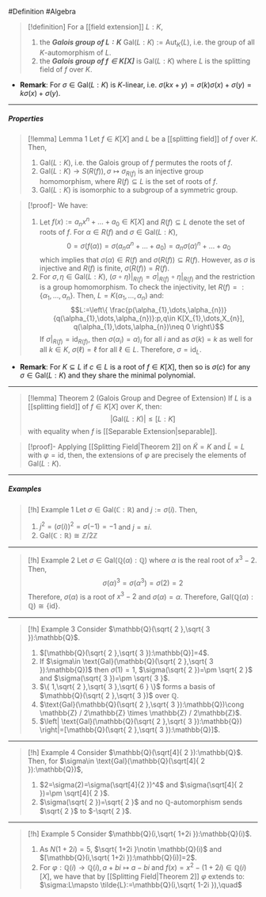 #Definition #Algebra 
> [!definition]
> For a [[field extension]] $L:K$,
> 1. the ***Galois group  of $L:K$*** $\text{Gal}(L:K):=\text{Aut}_{K}(L)$, i.e. the group of all $K$-automorphism of $L$.
> 2. the ***Galois group of $f\in K[X]$*** is $\text{Gal}(L : K)$ where $L$ is the splitting field of $f$ over $K$.
- **Remark**: For $\sigma\in \text{Gal}(L:K)$ is $K$-linear, i.e. $\sigma(kx+y)=\sigma(k)\sigma(x)+\sigma(y)=k\sigma(x)+\sigma(y)$.
---
##### Properties

> [!lemma] Lemma 1
> Let $f\in K[X]$ and $L$ be a [[splitting field]] of $f$ over $K$. Then, 
> 1. $\text{Gal}(L:K)$, i.e. the Galois group of $f$ permutes the roots of $f$.
> 2. $\text{Gal}(L:K)\to S(R(f)),\sigma\mapsto \sigma_{R(f)}$ is an injective group homomorphism, where $R(f)\subseteq L$ is the set of roots of $f$.
> 3. $\text{Gal}(L:K)$ is isomorphic to a subgroup of a symmetric group.

> [!proof]-
> We have: 
> 1. Let $f(x):=a_{n}x^n+\dots +a_{0}\in K[X]$ and $R(f)\subseteq L$ denote the set of roots of $f$. For $\alpha\in R(f)$ and $\sigma\in \text{Gal}(L:K)$, $$0=\sigma(f(\alpha))=\sigma(a_{n}\alpha^n+\dots+a_{0})=a_{n}\sigma(\alpha)^n+\dots+a_{0}$$which implies that $\sigma(\alpha)\in R(f)$ and $\sigma(R(f))\subseteq R(f)$. However, as $\sigma$ is injective and $R(f)$ is finite, $\sigma(R(f))=R(f)$.
> 2. For $\sigma,\eta\in \text{Gal}(L:K)$, $(\sigma \circ \eta)|_{R(f)}=\sigma|_{R(f)}\circ \eta|_{R(f)}$ and the restriction is a group homomorphism. To check the injectivity, let $R(f)=:\{ \alpha_{1},\dots,\alpha_{n} \}$. Then, $L=K(\alpha_{1},\dots,\alpha_{n})$ and: $$L:=\left\{  \frac{p(\alpha_{1},\dots,\alpha_{n})}{q(\alpha_{1},\dots,\alpha_{n})}:p,q\in K[X_{1},\dots,X_{n}], q(\alpha_{1},\dots,\alpha_{n})\neq 0  \right\}$$ If $\sigma|_{R(f)}=\text{id}_{R(f)}$, then $\sigma(\alpha_{i})=\alpha)_i$ for all $i$ and as $\sigma(k)=k$ as well for all $k\in K$, $\sigma(\ell)=\ell$ for all $\ell\in L$. Therefore, $\sigma=\text{id}_{L}$.
- **Remark**: For $K\subseteq L$ if $c\in L$ is a root of $f\in K[X]$, then so is $\sigma(c)$ for any $\sigma\in \text{Gal}(L:K)$ and they share the minimal polynomial.
---
> [!lemma] Theorem 2 (Galois Group and Degree of Extension)
> If $L$ is a [[splitting field]] of $f\in K[X]$ over $K$, then: $$\left| \text{Gal}(L:K) \right| \leq [L:K]$$with equality when $f$ is [[Separable Extension|separable]]. 

> [!proof]-
> Applying [[Splitting Field|Theorem 2]] on $\tilde{K}=K$ and $\tilde{L}=L$ with $\varphi=\text{id}$, then, the extensions of $\varphi$ are precisely the elements of $\text{Gal}(L:K)$.
---
##### Examples
> [!h] Example 1
> Let $\sigma\in \text{Gal}(\mathbb{C} :\mathbb{R})$ and $j:=\sigma(i)$. Then, 
> 1. $j^{2}=(\sigma(i))^{2}=\sigma(-1)=-1$ and $j=\pm i$.
> 2. $\text{Gal}(\mathbb{C}:\mathbb{R})\cong \mathbb{Z} / 2\mathbb{Z}$
---
> [!h] Example 2
> Let $\sigma\in \text{Gal}(\mathbb{Q}(\alpha):\mathbb{Q})$ where $\alpha$ is the real root of $x^3-2$. Then, $$\sigma(\alpha)^3=\sigma(\alpha^{3})=\sigma(2)=2$$Therefore, $\sigma(\alpha)$ is a root of $x^3-2$ and $\sigma(\alpha)=\alpha$. Therefore, $\text{Gal}(\mathbb{Q}(\alpha):\mathbb{Q})\cong \{ \text{id} \}$.
---
> [!h] Example 3
> Consider $\mathbb{Q}(\sqrt{ 2 },\sqrt{ 3 }):\mathbb{Q}$. 
> 1. $[\mathbb{Q}(\sqrt{ 2 },\sqrt{ 3 }):\mathbb{Q}]=4$.
> 4. If $\sigma\in \text{Gal}(\mathbb{Q}(\sqrt{ 2 },\sqrt{ 3 }):\mathbb{Q})$ then $\sigma(1)=1$, $\sigma(\sqrt{ 2 })=\pm \sqrt{ 2 }$ and $\sigma(\sqrt{ 3 })=\pm \sqrt{ 3 }$.
> 5. $\{ 1,\sqrt{ 2 },\sqrt{ 3 },\sqrt{ 6 } \}$ forms a basis of $\mathbb{Q}(\sqrt{ 2 },\sqrt{ 3 })$ over $\mathbb{Q}$. 
> 6. $\text{Gal}(\mathbb{Q}(\sqrt{ 2 },\sqrt{ 3 }):\mathbb{Q})\cong \mathbb{Z} / 2\mathbb{Z} \times \mathbb{Z} / 2\mathbb{Z}$.
> 7. $\left| \text{Gal}(\mathbb{Q}(\sqrt{ 2 },\sqrt{ 3 }):\mathbb{Q}) \right|=[\mathbb{Q}(\sqrt{ 2 },\sqrt{ 3 }):\mathbb{Q}]$.
---
> [!h] Example 4
> Consider $\mathbb{Q}(\sqrt[4]{ 2 }):\mathbb{Q}$. Then, for $\sigma\in \text{Gal}(\mathbb{Q}(\sqrt[4]{ 2 }):\mathbb{Q})$,
> 1. $2=\sigma(2)=\sigma(\sqrt[4]{2  })^4$ and $\sigma(\sqrt[4]{ 2 })=\pm \sqrt[4]{ 2 }$.
> 2. $\sigma(\sqrt{ 2 })=\sqrt{ 2 }$ and no $\mathbb{Q}$-automorphism sends $\sqrt{ 2 }$ to $-\sqrt{ 2 }$.
---
> [!h] Example 5
> Consider $\mathbb{Q}(i,\sqrt{ 1+2i }):\mathbb{Q}(i)$. 
> 1. As $N(1+2i)=5$, $\sqrt{ 1+2i }\notin \mathbb{Q}(i)$ and $[\mathbb{Q}(i,\sqrt{ 1+2i }):\mathbb{Q}(i)]=2$.
> 2. For $\varphi:\mathbb{Q}(i)\to \mathbb{Q}(i),a+bi\mapsto a-bi$ and $f(x)=x^{2}-(1+2i)\in \mathbb{Q}(i)[X]$, we have that by [[Splitting Field|Theorem 2]] $\varphi$ extends to: $\sigma:L\mapsto \tilde{L}:=\mathbb{Q}(i,\sqrt{ 1-2i }),\quad$